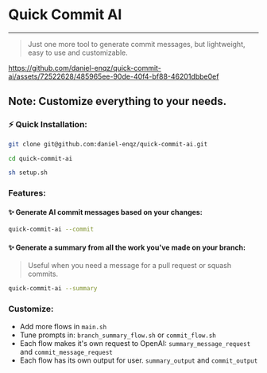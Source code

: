 # Quick Commit AI
---
> Just one more tool to generate commit messages, but lightweight, easy to use and customizable.



https://github.com/daniel-enqz/quick-commit-ai/assets/72522628/485965ee-90de-40f4-bf88-46201dbbe0ef




## Note: Customize everything to your needs.

### ⚡️ Quick Installation:

```bash
git clone git@github.com:daniel-enqz/quick-commit-ai.git
```

```bash
cd quick-commit-ai
```

```bash
sh setup.sh
```

### Features:

#### ✨ Generate AI commit messages based on your changes:

```bash
quick-commit-ai --commit
```

#### ✨ Generate a summary from all the work you've made on your branch:
> Useful when you need a message for a pull request or squash commits.

```bash
quick-commit-ai --summary
```

### Customize:
- Add more flows in `main.sh`
- Tune prompts in: `branch_summary_flow.sh` or `commit_flow.sh`
- Each flow makes it's own request to OpenAI: `summary_message_request` and `commit_message_request`
- Each flow has its own output for user. `summary_output` and  `commit_output`

